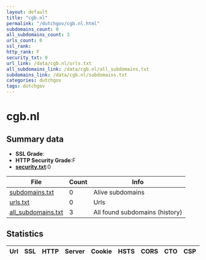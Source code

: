 ```yaml
---
layout: default
title: "cgb.nl"
permalink: "/dutchgov/cgb.nl.html"
subdomains_count: 0
all_subdomains_count: 3
urls_count: 0
ssl_rank: 
http_rank: F
security_txt: 0
url_link: /data/cgb.nl/urls.txt
all_subdomains_link: /data/cgb.nl/all_subdomains.txt
subdomains_link: /data/cgb.nl/subdomains.txt
categories: dutchgov
tags: dutchgov
---
```



# cgb.nl
## Summary data


 - **SSL Grade**:
 - **HTTP Security Grade**:F
 - **[security.txt](https://www.digitaleoverheid.nl/nieuws/standaard-security-txt-nu-verplicht-voor-overheid/)**:0


| File       | Count | Info |
|------------|-------|------|
|[subdomains.txt](/DutchGovScope/data/cgb.nl/subdomains.txt)|0|Alive subdomains|
|[urls.txt](/DutchGovScope/data/cgb.nl/urls.txt)|0|Urls|
|[all_subdomains.txt](/DutchGovScope/data/cgb.nl/all_subdomains.txt)|3|All found subdomains (history)|


## Statistics


| Url | SSL | HTTP | Server | Cookie | HSTS | CORS | CTO | CSP | XFO | XXP | RP |FP| Tech |Title |
|--------|-------|-------|------|------|------|------|------|------|------|------|------|------|------|------|

